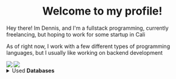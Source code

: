 <h1 align="center">Welcome to my profile!</h1>
 <p>Hey there! Im Dennis, and I'm a fullstack programming, currently freelancing, but hoping to work for some startup in Cali</p>
 <p>As of right now, I work with a few different types of programming languages, but I usually like working on backend development</p>
 
<img align="left" src="https://github-readme-stats.vercel.app/api?username=ByteLock&theme=tokyonight">
<img src="https://github-readme-streak-stats.herokuapp.com/?user=ByteLock&theme=tokyonight">
 
 <details>
    <summary>Used <b>Databases<b></summary>
    
</details>

